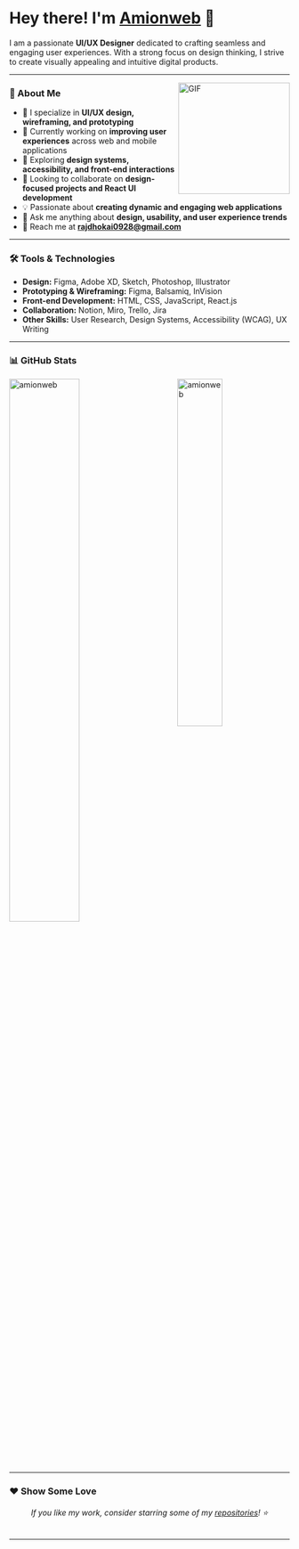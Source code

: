 # Hey there! I'm [Amionweb](https://github.com/amionweb) 👋

<!--<p align="left">
	<img src="https://komarev.com/ghpvc/?username=amionweb&color=blue" alt="amionweb" />
</p>-->

I am a passionate **UI/UX Designer** dedicated to crafting seamless and engaging user experiences. With a strong focus on design thinking, I strive to create visually appealing and intuitive digital products.

---

<img align="right" height="200px" alt="GIF" src="https://i.pinimg.com/originals/e4/26/70/e426702edf874b181aced1e2fa5c6cde.gif" />

### 🚀 About Me
- 🎨 I specialize in **UI/UX design, wireframing, and prototyping**
- 🔭 Currently working on **improving user experiences** across web and mobile applications
- 🌱 Exploring **design systems, accessibility, and front-end interactions**
- 🤝 Looking to collaborate on **design-focused projects and React UI development**
- 💡 Passionate about **creating dynamic and engaging web applications**
- 💬 Ask me anything about **design, usability, and user experience trends**
- 📩 Reach me at **rajdhokai0928@gmail.com**

---

### 🛠 Tools & Technologies

- **Design:** Figma, Adobe XD, Sketch, Photoshop, Illustrator
- **Prototyping & Wireframing:** Figma, Balsamiq, InVision
- **Front-end Development:** HTML, CSS, JavaScript, React.js
- **Collaboration:** Notion, Miro, Trello, Jira
- **Other Skills:** User Research, Design Systems, Accessibility (WCAG), UX Writing

---

### 📊 GitHub Stats

<p>
  <img src="https://github-readme-stats.vercel.app/api?username=amionweb&show_icons=true&theme=radical" alt="amionweb" width="50%"/>
  <img src="https://github-readme-stats.vercel.app/api/top-langs/?username=amionweb&layout=compact&theme=radical" alt="amionweb" align="right" width="40%"/>
</p>

---

### ❤️ Show Some Love
<h6 align="center">If you like my work, consider starring some of my <a href="https://github.com/amionweb?tab=repositories">repositories</a>! ⭐</h6>

---

